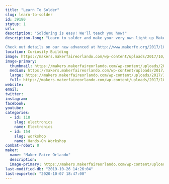 ```yaml
---
title: "Learn To Solder"
slug: learn-to-solder
id: 39180
status: 1
url: 
description: "Soldering is easy! We'll teach you how!"
description-long: "Learn to solder and make your very own light up Makey Pin or level up with our new advanced kit!

Check out details on our new advanced at http://www.makerfx.org/2017/10/advanced-soldering-training-maker-faire-orlando-2017/"
location: Curiosity Building
image: https://makers.makerfaireorlando.com/wp-content/uploads/2017/10/15286750225_ae0ca0cc75_o-1024x683.jpg
image-primary:
  thumbnail: https://makers.makerfaireorlando.com/wp-content/uploads/2017/10/15286750225_ae0ca0cc75_o-150x150.jpg
  medium: https://makers.makerfaireorlando.com/wp-content/uploads/2017/10/15286750225_ae0ca0cc75_o-300x200.jpg
  large: https://makers.makerfaireorlando.com/wp-content/uploads/2017/10/15286750225_ae0ca0cc75_o-1024x683.jpg
  full: https://makers.makerfaireorlando.com/wp-content/uploads/2017/10/15286750225_ae0ca0cc75_o.jpg
website: 
email: 
twitter: 
instagram: 
facebook: 
youtube: 
categories:
  - id: 118
    slug: electronics
    name: Electronics
  - id: 154
    slug: workshop
    name: Hands-On Workshop
combat-robot: 0
maker:
  name: "Maker Faire Orlando"
  description:
  image-primary: https://makers.makerfaireorlando.com/wp-content/uploads/2017/10/makey.png
last-modified-db: "2019-10-26 14:26:04"
last-exported: "2020-10-07 18:47:00"
---
```

